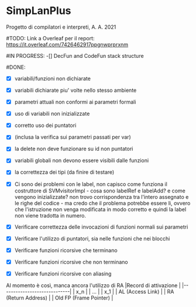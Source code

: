 # SimpLanPlus
Progetto di compilatori e interpreti, A. A. 2021

#TODO: 
Link a Overleaf per il report: 
https://it.overleaf.com/7426462917ppgnwprprxnm
 
   
#IN PROGRESS: 
   -[] DecFun and CodeFun stack structure
 
    
#DONE: 
   - [X] variabili/funzioni non dichiarate
   - [x] variabili dichiarate piu' volte nello stesso ambiente 
   - [x] parametri attuali non conformi ai parametri formali 
   - [x] uso di variabili non inizializzate
   - [x] corretto uso dei puntatori
   - [x] (inclusa la verifica sui parametri passati per var)
   - [x] la delete non deve funzionare su id non puntatori
   - [x] variabili globali non devono essere visibili dalle funzioni
   - [x] la correttezza dei tipi (da finire di testare) 
   - [x] Ci sono dei problemi con le label, non capisco come funziona il costruttore di SVMvisitorImpl - cosa sono labelRef e labelAdd? e come vengono inizializzate? non trovo corrispondenza tra l'intero assegnato e le righe del codice - ma credo che il problema potrebbe essere li, ovvero che l'istruzione non venga modificata in modo corretto e quindi la label non viene tradotta in numero.  
  - [X] Verificare correttezza delle invocazioni di funzioni normali sui parametri
  - [X] Verificare l'utilizzo di puntatori, sia nelle funzioni che nei blocchi
  - [X] Verificare funzioni ricorsive che terminano
  - [X] Verificare funzioni ricorsive che non terminano
  - [X] Verificare funzioni ricorsive con aliasing 
    
    
Al momento è così, manca ancora l'utilizzo di RA 
|Record di attivazione        |
|-----------------------------| 
| x_n                         | 
| ...                         |
| x_1                         |
| AL (Access Link)            |
| RA (Return Address)         |
| Old FP (Frame Pointer)      |
